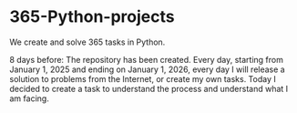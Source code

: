 # 365-Python-projects
We create and solve 365 tasks in Python.

8 days before: 
The repository has been created. Every day, starting from January 1, 2025 and ending on January 1, 2026, every day I will release a solution to problems from the Internet, or create my own tasks. Today I decided to create a task to understand the process and understand what I am facing.
